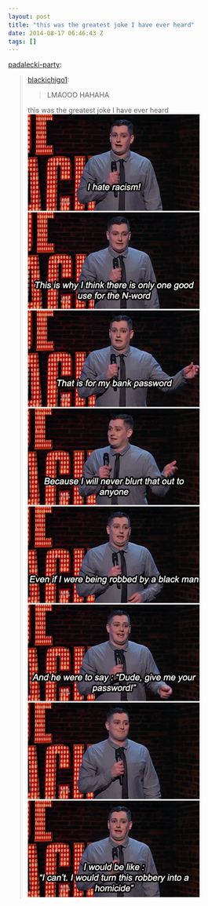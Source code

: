 ```yaml
---
layout: post
title: "this was the greatest joke I have ever heard"
date: 2014-08-17 06:46:43 Z
tags: []
---
```

[padalecki-party](http://padalecki-party.tumblr.com/post/92853944291/blackichigo1-lmaooo-hahaha-this-was-the):

> [blackichigo1](http://blackichigo1.tumblr.com/post/90951559381/lmaooo-hahaha):
> 
> > LMAOOO HAHAHA
> 
> this was the greatest joke I have ever heard
![](/media/2014/08/94980554000_0.gif)
![](/media/2014/08/94980554000_1.gif)
![](/media/2014/08/94980554000_2.gif)
![](/media/2014/08/94980554000_3.gif)
![](/media/2014/08/94980554000_4.gif)
![](/media/2014/08/94980554000_5.gif)
![](/media/2014/08/94980554000_6.gif)
![](/media/2014/08/94980554000_7.gif)
